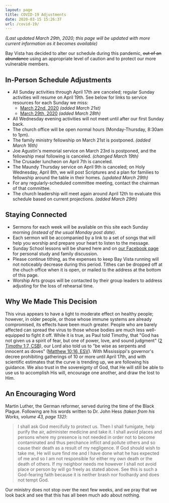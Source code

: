 ```yaml
---
layout: page
title: COVID-19 Adjustments
date: 2020-03-15 15:26:37
url: /covid-19/
---
```

_(Last updated March 29th, 2020; this page will be updated with more current information as it becomes available)_

Bay Vista has decided to alter our schedule during this pandemic, ~~out of an abundance~~ using an appropriate level of caution and to protect our more vulnerable members.

## In-Person Schedule Adjustments

- All Sunday activities through April 17th are canceled; regular Sunday activities will resume on April 19th. See below for links to service resources for each Sunday we miss:
    - [March 22nd, 2020](/covid-19/march-22-2020/) _(added March 21st)_
    - [March 29th, 2020](/covid-19/march-29-2020/) _(added March 28th)_
- All Wednesday evening activities will not meet until after our first Sunday back.
- The church office will be open normal hours (Monday-Thursday, 8:30am to 1pm).
- The family ministry fellowship on March 21st is postponed. _(added March 16th)_
- Joe Agustin's memorial service on March 23rd is postponed, and the fellowship meal following is canceled. _(changed March 19th)_
- The Crusader luncheon on April 7th is canceled.
- The Maundy Thursday service on April 9th is canceled; on Holy Wednesday, April 8th, we will post Scriptures and a plan for families to fellowship around the table in their homes. _(updated March 29th)_
- For any regularly-scheduled committee meeting, contact the chairman of that committee.
- The church leadership will meet again around April 12th to evaluate this schedule based on current projections. _(added March 29th)_

## Staying Connected

- Sermons for each week will be available on this site each Sunday morning _(instead of the usual Monday post date)_.
- Each sermon will be accompanied by a link to a set of songs that will help you worship and prepare your heart to listen to the message.
- Sunday School lessons will be shared here and on [our Facebook page](https://www.facebook.com/groups/68059906209/) for personal study and family discussion.
- Please continue tithing, as the expenses to keep Bay Vista running will not noticeably decrease during this period. Tithes can be dropped off at the chuch office when it is open, or mailed to the address at the bottom of this page.
- Worship Arts groups will be contacted by their group leaders to address adjusting for the loss of rehearsal time.

## Why We Made This Decision

This virus appears to have a light to moderate effect on healthy people; however, in older people, or those whose immune systems are already compromised, its effects have been much greater. People who are barely affected can spread the virus to those whose bodies are much less well-equipped to fight it off. While it is true, as Paul told Timothy, that "God has not given us a spirit of fear, but one of power, love, and sound judgment" ([2 Timothy 1:7, CSB][2ti1-7]), our Lord also told us to "be wise as serpents and innocent as doves" ([Matthew 10:16, ESV][ma10-16]). With Mississippi's governor's decree prohibiting gatherings of 10 or more until April 17th, and with scientific estimates that the curve is trending up, we are following his guidance. We also trust in the sovereignty of God, that He will still be able to use us to accomplish His will, encourage one another, and draw the lost to Him.

## An Encouraging Word

Martin Luther, the German reformer, served during the time of the Black Plague. Following are his words written to Dr. John Hess _(taken from his Works, volume 43, page 132)_:

> I shall ask God mercifully to protect us. Then I shall fumigate, help purify the air, administer medicine and take it. I shall avoid places and persons where my presence is not needed in order not to become contaminated and thus perchance inflict and pollute others and so cause their death as a result of my negligence. If God should wish to take me, He will sure find me and I have done what he has expected of me and so I am not responsible for either my own death or the death of others. If my neighbor needs me however I shall not avoid place or person by will go freely as stated above. See this is such a God-fearing faith because it is neither brash nor foolhardy and does not tempt God.

Our ministry does not stop over the next few weeks, and we pray that we look back and see that this has all been much ado about nothing.


[2ti1-7]: https://www.biblegateway.com/passage/?search=2+Timothy+1%3A7&version=CSB
[ma10-16]: https://www.biblegateway.com/passage/?search=Matthew+10%3A16&version=ESV
